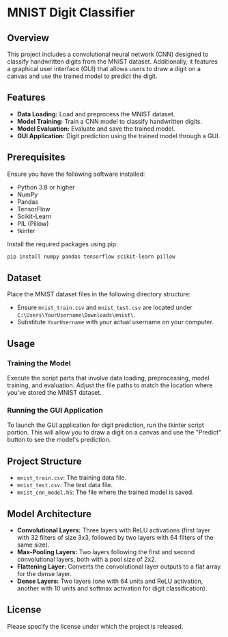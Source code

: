 # MNIST Digit Classifier

## Overview
This project includes a convolutional neural network (CNN) designed to classify handwritten digits from the MNIST dataset. Additionally, it features a graphical user interface (GUI) that allows users to draw a digit on a canvas and use the trained model to predict the digit.

## Features
- **Data Loading:** Load and preprocess the MNIST dataset.
- **Model Training:** Train a CNN model to classify handwritten digits.
- **Model Evaluation:** Evaluate and save the trained model.
- **GUI Application:** Digit prediction using the trained model through a GUI.

## Prerequisites
Ensure you have the following software installed:
- Python 3.8 or higher
- NumPy
- Pandas
- TensorFlow
- Scikit-Learn
- PIL (Pillow)
- tkinter

Install the required packages using pip:
```bash
pip install numpy pandas tensorflow scikit-learn pillow
```
## Dataset
Place the MNIST dataset files in the following directory structure:
- Ensure `mnist_train.csv` and `mnist_test.csv` are located under `C:\Users\YourUsername\Downloads\mnist\`.
- Substitute `YourUsername` with your actual username on your computer.

## Usage

### Training the Model
Execute the script parts that involve data loading, preprocessing, model training, and evaluation. Adjust the file paths to match the location where you've stored the MNIST dataset.

### Running the GUI Application
To launch the GUI application for digit prediction, run the tkinter script portion. This will allow you to draw a digit on a canvas and use the "Predict" button to see the model's prediction.

## Project Structure
- `mnist_train.csv`: The training data file.
- `mnist_test.csv`: The test data file.
- `mnist_cnn_model.h5`: The file where the trained model is saved.

## Model Architecture
- **Convolutional Layers:** Three layers with ReLU activations (first layer with 32 filters of size 3x3, followed by two layers with 64 filters of the same size).
- **Max-Pooling Layers:** Two layers following the first and second convolutional layers, both with a pool size of 2x2.
- **Flattening Layer:** Converts the convolutional layer outputs to a flat array for the dense layer.
- **Dense Layers:** Two layers (one with 64 units and ReLU activation, another with 10 units and softmax activation for digit classification).

## License
Please specify the license under which the project is released.
